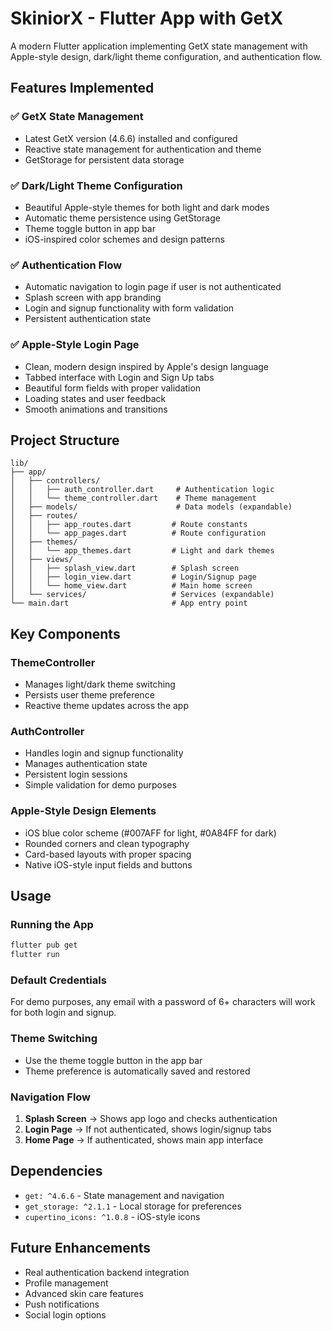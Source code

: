 # SkiniorX - Flutter App with GetX

A modern Flutter application implementing GetX state management with Apple-style design, dark/light theme configuration, and authentication flow.

## Features Implemented

### ✅ GetX State Management

- Latest GetX version (4.6.6) installed and configured
- Reactive state management for authentication and theme
- GetStorage for persistent data storage

### ✅ Dark/Light Theme Configuration

- Beautiful Apple-style themes for both light and dark modes
- Automatic theme persistence using GetStorage
- Theme toggle button in app bar
- iOS-inspired color schemes and design patterns

### ✅ Authentication Flow

- Automatic navigation to login page if user is not authenticated
- Splash screen with app branding
- Login and signup functionality with form validation
- Persistent authentication state

### ✅ Apple-Style Login Page

- Clean, modern design inspired by Apple's design language
- Tabbed interface with Login and Sign Up tabs
- Beautiful form fields with proper validation
- Loading states and user feedback
- Smooth animations and transitions

## Project Structure

```
lib/
├── app/
│   ├── controllers/
│   │   ├── auth_controller.dart     # Authentication logic
│   │   └── theme_controller.dart    # Theme management
│   ├── models/                      # Data models (expandable)
│   ├── routes/
│   │   ├── app_routes.dart         # Route constants
│   │   └── app_pages.dart          # Route configuration
│   ├── themes/
│   │   └── app_themes.dart         # Light and dark themes
│   ├── views/
│   │   ├── splash_view.dart        # Splash screen
│   │   ├── login_view.dart         # Login/Signup page
│   │   └── home_view.dart          # Main home screen
│   └── services/                   # Services (expandable)
└── main.dart                       # App entry point
```

## Key Components

### ThemeController

- Manages light/dark theme switching
- Persists user theme preference
- Reactive theme updates across the app

### AuthController

- Handles login and signup functionality
- Manages authentication state
- Persistent login sessions
- Simple validation for demo purposes

### Apple-Style Design Elements

- iOS blue color scheme (#007AFF for light, #0A84FF for dark)
- Rounded corners and clean typography
- Card-based layouts with proper spacing
- Native iOS-style input fields and buttons

## Usage

### Running the App

```bash
flutter pub get
flutter run
```

### Default Credentials

For demo purposes, any email with a password of 6+ characters will work for both login and signup.

### Theme Switching

- Use the theme toggle button in the app bar
- Theme preference is automatically saved and restored

### Navigation Flow

1. **Splash Screen** → Shows app logo and checks authentication
2. **Login Page** → If not authenticated, shows login/signup tabs
3. **Home Page** → If authenticated, shows main app interface

## Dependencies

- `get: ^4.6.6` - State management and navigation
- `get_storage: ^2.1.1` - Local storage for preferences
- `cupertino_icons: ^1.0.8` - iOS-style icons

## Future Enhancements

- Real authentication backend integration
- Profile management
- Advanced skin care features
- Push notifications
- Social login options
